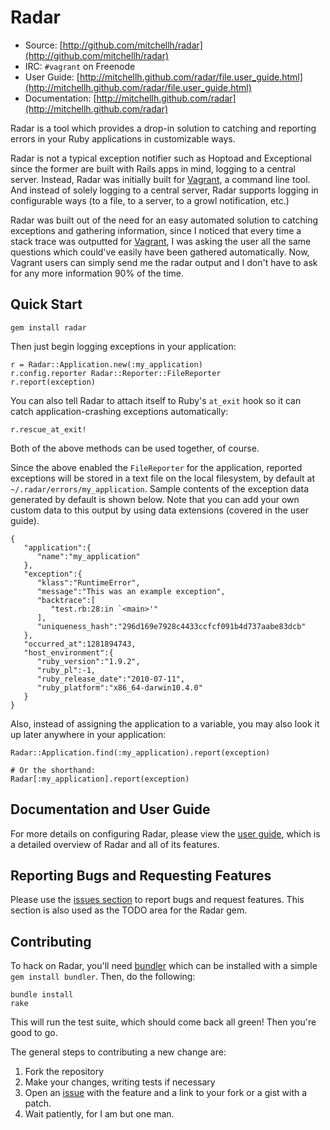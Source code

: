 # Radar

* Source: [http://github.com/mitchellh/radar](http://github.com/mitchellh/radar)
* IRC: `#vagrant` on Freenode
* User Guide: [http://mitchellh.github.com/radar/file.user_guide.html](http://mitchellh.github.com/radar/file.user_guide.html)
* Documentation: [http://mitchellh.github.com/radar](http://mitchellh.github.com/radar)

Radar is a tool which provides a drop-in solution to catching and reporting
errors in your Ruby applications in customizable ways.

Radar is not a typical exception notifier such as Hoptoad and Exceptional
since the former are built with Rails apps in mind, logging to a central
server. Instead, Radar was initially built for [Vagrant](http://vagrantup.com),
a command line tool. And instead of solely logging to a central server,
Radar supports logging in configurable ways (to a file, to a server, to
a growl notification, etc.)

Radar was built out of the need for an easy automated solution to catching
exceptions and gathering information, since I noticed that every time a stack
trace was outputted for [Vagrant](http://vagrantup.com), I was asking the
user all the same questions which could've easily have been gathered automatically.
Now, Vagrant users can simply send me the radar output and I don't have to
ask for any more information 90% of the time.

## Quick Start

    gem install radar

Then just begin logging exceptions in your application:

    r = Radar::Application.new(:my_application)
    r.config.reporter Radar::Reporter::FileReporter
    r.report(exception)

You can also tell Radar to attach itself to Ruby's `at_exit` hook
so it can catch application-crashing exceptions automatically:

    r.rescue_at_exit!

Both of the above methods can be used together, of course.

Since the above enabled the `FileReporter` for the application, reported
exceptions will be stored in a text file on the local filesystem, by default
at `~/.radar/errors/my_application`. Sample contents of the exception
data generated by default is shown below. Note that you can add your own
custom data to this output by using data extensions (covered in the user
guide).

    {
       "application":{
          "name":"my_application"
       },
       "exception":{
          "klass":"RuntimeError",
          "message":"This was an example exception",
          "backtrace":[
             "test.rb:28:in `<main>'"
          ],
          "uniqueness_hash":"296d169e7928c4433ccfcf091b4d737aabe83dcb"
       },
       "occurred_at":1281894743,
       "host_environment":{
          "ruby_version":"1.9.2",
          "ruby_pl":-1,
          "ruby_release_date":"2010-07-11",
          "ruby_platform":"x86_64-darwin10.4.0"
       }
    }

Also, instead of assigning the application to a variable, you may also
look it up later anywhere in your application:

    Radar::Application.find(:my_application).report(exception)

    # Or the shorthand:
    Radar[:my_application].report(exception)

## Documentation and User Guide

For more details on configuring Radar, please view the
[user guide](http://mitchellh.github.com/radar/file.user_guide.html), which
is a detailed overview of Radar and all of its features.

## Reporting Bugs and Requesting Features

Please use the [issues section](http://github.com/mitchellh/radar/issues) to report
bugs and request features. This section is also used as the TODO area for the
Radar gem.

## Contributing

To hack on Radar, you'll need [bundler](http://github.com/carlhuda/bundler) which
can be installed with a simple `gem install bundler`. Then, do the following:

    bundle install
    rake

This will run the test suite, which should come back all green! Then you're
good to go.

The general steps to contributing a new change are:

1. Fork the repository
2. Make your changes, writing tests if necessary
3. Open an [issue](http://github.com/mitchellh/radar/issues) with the feature and
   a link to your fork or a gist with a patch.
4. Wait patiently, for I am but one man.
